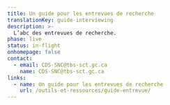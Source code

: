 ```yaml
---
title: Un guide pour les entrevues de recherche
translationKey: guide-interviewing
description: >-
  L’abc des entrevues de recherche.
phase: live
status: in-flight
onhomepage: false
contact:
  - email: CDS-SNC@tbs-sct.gc.ca
    name: CDS-SNC@tbs-sct.gc.ca
links:
  - name: Un guide pour les entrevues de recherche
    url: /outils-et-ressources/guide-entrevue/
---
```

